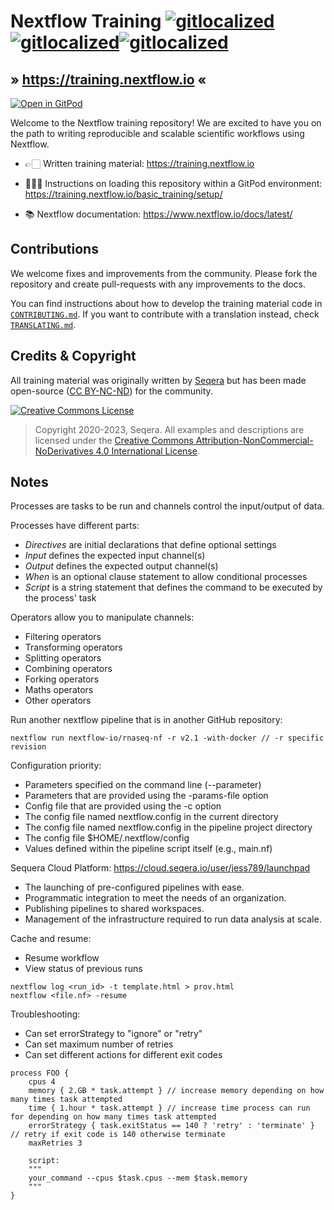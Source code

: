 # Nextflow Training [![gitlocalized ](https://gitlocalize.com/repo/8431/pt/badge.svg)](#)[![gitlocalized ](https://gitlocalize.com/repo/8431/fr/badge.svg)](#)[![gitlocalized ](https://gitlocalize.com/repo/8431/es/badge.svg)](#)

## » <https://training.nextflow.io> «

[![Open in GitPod](https://img.shields.io/badge/Gitpod-%20Open%20in%20Gitpod-908a85?logo=gitpod)](https://gitpod.io/#https://github.com/nextflow-io/training)

Welcome to the Nextflow training repository!
We are excited to have you on the path to writing reproducible and scalable scientific workflows using Nextflow.

-   👉🏻 Written training material: <https://training.nextflow.io>

-   👩🏻‍💻 Instructions on loading this repository within a GitPod environment: <https://training.nextflow.io/basic_training/setup/>

-   📚 Nextflow documentation: <https://www.nextflow.io/docs/latest/>

## Contributions

We welcome fixes and improvements from the community. Please fork the repository and create pull-requests with any improvements to the docs.

You can find instructions about how to develop the training material code in [`CONTRIBUTING.md`](CONTRIBUTING.md). If you want to contribute with a translation instead, check [`TRANSLATING.md`](TRANSLATING.md).

## Credits & Copyright

All training material was originally written by [Seqera](https://seqera.io) but has been made open-source ([CC BY-NC-ND](https://creativecommons.org/licenses/by-nc-nd/4.0/)) for the community.

<a rel="license" href="http://creativecommons.org/licenses/by-nc-nd/4.0/"><img alt="Creative Commons License" src="docs/assets/img/cc_by-nc-nd.svg" /></a>

> Copyright 2020-2023, Seqera. All examples and descriptions are licensed under the <a rel="license" href="http://creativecommons.org/licenses/by-nc-nd/4.0/">Creative Commons Attribution-NonCommercial-NoDerivatives 4.0 International License</a>.


## Notes
Processes are tasks to be run and channels control the input/output of data.

Processes have different parts:
* *Directives* are initial declarations that define optional settings
* *Input* defines the expected input channel(s)
* *Output* defines the expected output channel(s)
* *When* is an optional clause statement to allow conditional processes
* *Script* is a string statement that defines the command to be executed by the process' task

Operators allow you to manipulate channels:
* Filtering operators
* Transforming operators
* Splitting operators
* Combining operators
* Forking operators
* Maths operators
* Other operators

Run another nextflow pipeline that is in another GitHub repository:
```
nextflow run nextflow-io/rnaseq-nf -r v2.1 -with-docker // -r specific revision
```

Configuration priority:
*  Parameters specified on the command line (--parameter)
*  Parameters that are provided using the -params-file option
*  Config file that are provided using the -c option
*  The config file named nextflow.config in the current directory
*  The config file named nextflow.config in the pipeline project directory
*  The config file $HOME/.nextflow/config
*  Values defined within the pipeline script itself (e.g., main.nf)

Sequera Cloud Platform: https://cloud.seqera.io/user/jess789/launchpad
* The launching of pre-configured pipelines with ease.
* Programmatic integration to meet the needs of an organization.
* Publishing pipelines to shared workspaces.
* Management of the infrastructure required to run data analysis at scale.

Cache and resume:
* Resume workflow
* View status of previous runs
```
nextflow log <run_id> -t template.html > prov.html
nextflow <file.nf> -resume
```

Troubleshooting:
* Can set errorStrategy to "ignore" or "retry"
* Can set maximum number of retries
* Can set different actions for different exit codes
```
process FOO {
    cpus 4
    memory { 2.GB * task.attempt } // increase memory depending on how many times task attempted
    time { 1.hour * task.attempt } // increase time process can run for depending on how many times task attempted
    errorStrategy { task.exitStatus == 140 ? 'retry' : 'terminate' } // retry if exit code is 140 otherwise terminate
    maxRetries 3 

    script:
    """
    your_command --cpus $task.cpus --mem $task.memory
    """
}
```
